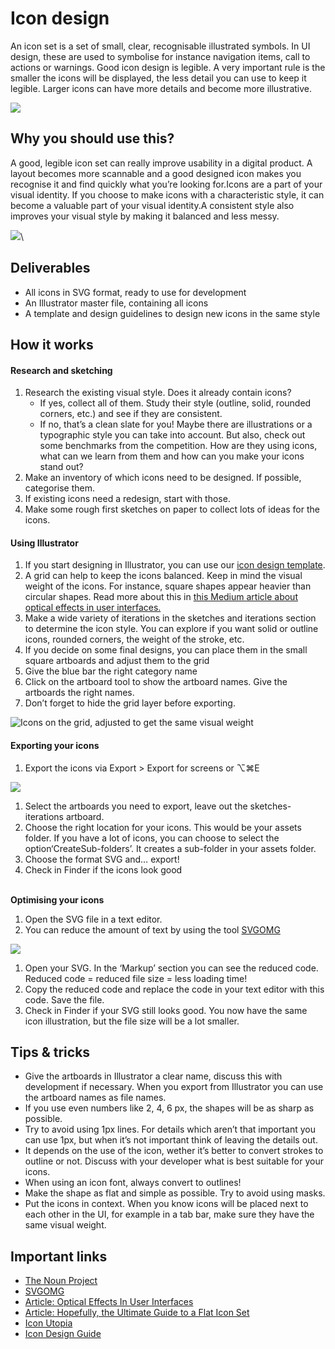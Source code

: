# Icon design

An icon set is a set of small, clear, recognisable illustrated symbols.  In UI design, these are used to symbolise for instance navigation items, call to actions or warnings. Good icon design is legible. A very important rule is the smaller the icons will be displayed, the less detail you can use to keep it legible. Larger icons can have more details and become more illustrative.

![](https://d2mxuefqeaa7sj.cloudfront.net/s_67E52A0A8F9E194A2167066E9A0B895A70C4919CAFADAC9D3CD234AD292C9B89_1525342023406_cheetah.gif)

## Why you should use this?

A good, legible icon set can really improve usability in a digital product. A layout becomes more scannable and a good designed icon makes you recognise it and find quickly what you’re looking for.Icons are a part of your visual identity. If you choose to make icons with a characteristic style, it can become a valuable part of your visual identity.A consistent style also improves your visual style by making it balanced and less messy.

![](https://d2mxuefqeaa7sj.cloudfront.net/s_67E52A0A8F9E194A2167066E9A0B895A70C4919CAFADAC9D3CD234AD292C9B89_1525417843176_airbnb.png)\


## Deliverables

* All icons in SVG format, ready to use for development
* An Illustrator master file, containing all icons
* A template and design guidelines to design new icons in the same style

## How it works

#### **Research and sketching**

1. Research the existing visual style. Does it already contain icons?&#x20;
   * If yes, collect all of them. Study their style (outline, solid, rounded corners, etc.) and see if they are consistent.
   * If no, that’s a clean slate for you! Maybe there are illustrations or a typographic style you can take into account. But also, check out some benchmarks from the competition. How are they using icons, what can we learn from them and how can you make your icons stand out?
2. Make an inventory of which icons need to be designed. If possible, categorise them.
3. If existing icons need a redesign, start with those.
4. Make some rough first sketches on paper to collect lots of ideas for the icons.

#### **Using Illustrator**

1. If you start designing in Illustrator, you can use our [icon design template](https://www.dropbox.com/s/0r9n0omw62gviy3/template_icondesign_v0.1.ai?dl=0).
2. A grid can help to keep the icons balanced. Keep in mind the visual weight of the icons. For instance, square shapes appear heavier than circular shapes. Read more about this in [this Medium article about optical effects in user interfaces.](https://medium.muz.li/optical-effects-9fca82b4cd9a)
3. Make a wide variety of iterations in the sketches and iterations section to determine the icon style. You can explore if you want solid or outline icons, rounded corners, the weight of the stroke, etc.
4. If you decide on some final designs, you can place them in the small square artboards and adjust them to the grid
5. Give the blue bar the right category name
6. Click on the artboard tool to show the artboard names. Give the artboards the right names.&#x20;
7. Don’t forget to hide the grid layer before exporting.

![Icons on the grid, adjusted to get the same visual weight](https://d2mxuefqeaa7sj.cloudfront.net/s_67E52A0A8F9E194A2167066E9A0B895A70C4919CAFADAC9D3CD234AD292C9B89_1525685921347_Screen+Shot+2018-05-07+at+11.37.58.png)

#### **Exporting your icons**

1. Export the icons via Export > Export for screens  or ⌥⌘E

![](https://d2mxuefqeaa7sj.cloudfront.net/s_67E52A0A8F9E194A2167066E9A0B895A70C4919CAFADAC9D3CD234AD292C9B89_1525685842136_Screen+Shot+2018-05-07+at+11.36.55.png)

1. Select the artboards you need to export, leave out the sketches-iterations artboard.
2. Choose the right location for your icons. This would be your assets folder. If you have a lot of icons, you can choose to select the option‘CreateSub-folders’. It creates a sub-folder in your assets folder.
3. Choose the format SVG and… export!
4. Check in Finder if the icons look good

\
**Optimising your icons**

1. Open the SVG file in a text editor.
2. You can reduce the amount of text by using the tool [SVGOMG](https://jakearchibald.github.io/svgomg/)

![](https://d2mxuefqeaa7sj.cloudfront.net/s_67E52A0A8F9E194A2167066E9A0B895A70C4919CAFADAC9D3CD234AD292C9B89_1525341409923_Screen+Shot+2018-05-03+at+11.30.58.png)

1. Open your SVG. In the ‘Markup’ section you can see the reduced code. Reduced code = reduced file size = less loading time!
2. Copy the reduced code and replace the code in your text editor with this code. Save the file.
3. Check in Finder if your SVG still looks good. You now have the same icon illustration, but the file size will be a lot smaller.

## Tips & tricks

* Give the artboards in Illustrator a clear name, discuss this with development if necessary. When you export from Illustrator you can use the artboard names as file names.
* If you use even numbers like 2, 4, 6 px, the shapes will be as sharp as possible.&#x20;
* Try to avoid using 1px lines. For details which aren’t that important you can use 1px, but when it’s not important think of leaving the details out.
* It depends on the use of the icon, wether it’s better to convert strokes to outline or not. Discuss with your developer what is best suitable for your icons.
* When using an icon font, always convert to outlines!
* Make the shape as flat and simple as possible. Try to avoid using masks.
* Put the icons in context. When you know icons will be placed next to each other in the UI, for example in a tab bar, make sure they have the same visual weight.

## Important links

* [The Noun Project](https://thenounproject.com/)
* [SVGOMG](https://jakearchibald.github.io/svgomg/)
* [Article: Optical Effects In User Interfaces](https://medium.muz.li/optical-effects-9fca82b4cd9a)
* [Article: Hopefully, the Ultimate Guide to a Flat Icon Set](https://medium.muz.li/icon-set-3b4fc87dc6b5)
* [Icon Utopia](http://iconutopia.com/)
* [Icon Design Guide](https://www.dropbox.com/s/3w38qigw4n1zgvm/Icon-Design-Guide-by-IconUtopia.pdf?dl=0)
